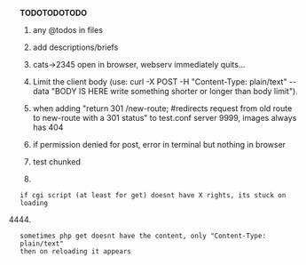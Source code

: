 

**TODOTODOTODO**

1) 
	any @todos in files

2) 
	add descriptions/briefs

6) 
	cats->2345 open in browser, webserv immediately quits...

7) 	
	Limit the client body (use: curl -X POST -H "Content-Type: plain/text" --data "BODY IS HERE write something shorter or longer than body limit").

2) 
	when adding "return 301 /new-route; #redirects request from old route to new-route with a 301 status" to test.conf server 9999, images always has 404

5) 
	if permission denied for post, error in terminal but nothing in browser

5) 
	test chunked

33333) 
	if cgi script (at least for get) doesnt have X rights, its stuck on loading

4444) 
	sometimes php get doesnt have the content, only "Content-Type: plain/text"
	then on reloading it appears
	